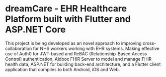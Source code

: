 # dreamCare - EHR Healthcare Platform built with Flutter and ASP.NET Core

This project is being developed as an novel approach to improving cross-collaboration for NHS workers working with EHR systems. Making effective use of Auth0 for JWT-based and ReBAC (Relationship-Based Access Control) authentication, Aidbox FHIR Server to model and manage FHIR health data, ASP.NET for building back-end architecture, and a Flutter client application that compiles to both Android, iOS and Web.




